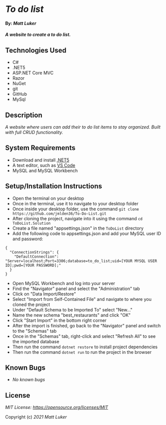 # _To do list_

#### By: _*Matt Luker*_

#### _A website to create a to do list._

## Technologies Used
* C#
* .NET5
* ASP.NET Core MVC
* Razor
* NuGet
* git
* GitHub
* MySql

## Description
_A website where users can add their to do list items to stay organized. Built with full CRUD functionality._


## System Requirements
* Download and install [.NET5](https://dotnet.microsoft.com/en-us/download/dotnet/5.0)
* A text editor, such as [VS Code](https://code.visualstudio.com/)
* MySQL and MySQL Workbench

## Setup/Installation Instructions
* Open the terminal on your desktop
* Once in the terminal, use it to navigate to your desktop folder
* Once inside your desktop folder, use the command `git clone https://github.com/jmlden36/To-Do-List.git`
* After cloning the project, navigate into it using the command `cd ToDoList.Solution`
* Create a file named "appsettings.json" in the `ToDoList` directory
* Add the following code to appsettings.json and add your MySQL user ID and password:
```
{
  "ConnectionStrings": {
    "DefaultConnection": "Server=localhost;Port=3306;database=to_do_list;uid=[YOUR MYSQL USER ID];pwd=[YOUR PASSWORD];"
  }
}
```
* Open MySQL Workbench and log into your server
* Find the "Navigator" panel and select the "Administration" tab
* Click on "Data Import/Restore"
* Select "Import from Self-Contained File" and navigate to where you cloned the project
* Under "Default Schema to be Imported To" select "New..."
* Name the new schema "best_restaurants" and click "OK"
* Click "Start Import" in the bottom right corner
* After the import is finished, go back to the "Navigator" panel and switch to the "Schemas" tab
* Once in the "Schemas" tab, right-click and select "Refresh All" to see the imported database
* Then run the command `dotnet restore` to install project dependencies
* Then run the command `dotnet run` to run the project in the browser

## Known Bugs
* _No known bugs_

## License
_MIT License: https://opensource.org/licenses/MIT_

Copyright (c) _2021_ _Matt Luker_
